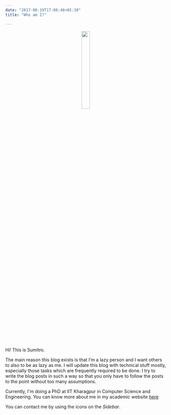 ```yaml
---
date: "2017-06-19T17:08:46+05:30"
title: "Who am I?"

---
```


<!--center-->
<figure>
    <center><img src="../images/profile_pic.png" style="width:25%; height:25%" />
</figure>


Hi! This is Sumitro.

The main reason this blog exists is that I’m a lazy person and I want others to also to be as lazy as me. I will update this blog with technical stuff mostly, especially those tasks which are frequently required to be done. I try to write the blog posts in such a way so that you only have to follow the posts to the point without too many assumptions.

Currently, I'm doing a PhD at IIT Kharagpur in Computer Science and Engineering.
You can know more about me in my academic website [here][1]

You can contact me by using the icons on the _Sidebar_.

[1]: http://cse.iitkgp.ac.in/~sumitro.bhaumik/
